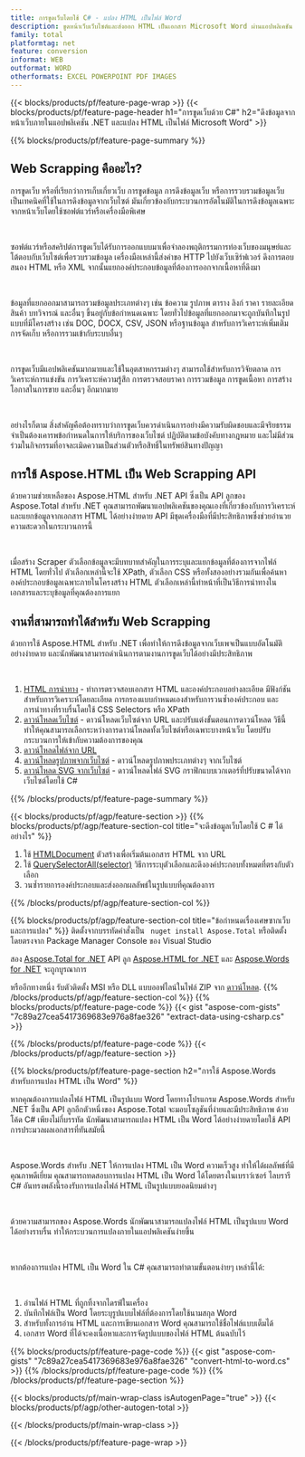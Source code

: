 ```yaml
---
title: การขูดเว็บโดยใช้ C# - แปลง HTML เป็นไฟล์ Word 
description: ขูดหน้าเว็บเว็บไซต์และส่งออก HTML เป็นเอกสาร Microsoft Word ผ่านแอปพลิเคชัน .NET ของคุณโดยการผสานรวม Aspose API 
family: total
platformtag: net
feature: conversion
informat: WEB
outformat: WORD
otherformats: EXCEL POWERPOINT PDF IMAGES
---
```

{{< blocks/products/pf/feature-page-wrap >}}
{{< blocks/products/pf/feature-page-header h1="การขูดเว็บด้วย C#" h2="ดึงข้อมูลจากหน้าเว็บภายในแอปพลิเคชัน .NET และแปลง HTML เป็นไฟล์ Microsoft Word" >}}

{{% blocks/products/pf/feature-page-summary %}}

<h2 class="heading-border">Web Scrapping คืออะไร?</h2>

<p>การขูดเว็บ หรือที่เรียกว่าการเก็บเกี่ยวเว็บ การขูดข้อมูล การดึงข้อมูลเว็บ หรือการรวบรวมข้อมูลเว็บ เป็นเทคนิคที่ใช้ในการดึงข้อมูลจากเว็บไซต์ มันเกี่ยวข้องกับกระบวนการอัตโนมัติในการดึงข้อมูลเฉพาะจากหน้าเว็บโดยใช้ซอฟต์แวร์หรือเครื่องมือพิเศษ</p><br />
<p>ซอฟต์แวร์หรือสคริปต์การขูดเว็บได้รับการออกแบบมาเพื่อจำลองพฤติกรรมการท่องเว็บของมนุษย์และโต้ตอบกับเว็บไซต์เพื่อรวบรวมข้อมูล เครื่องมือเหล่านี้ส่งคำขอ HTTP ไปยังเว็บเซิร์ฟเวอร์ ดึงการตอบสนอง HTML หรือ XML จากนั้นแยกองค์ประกอบข้อมูลที่ต้องการออกจากเนื้อหาที่ดึงมา</p><br />

<p>ข้อมูลที่แยกออกมาสามารถรวมข้อมูลประเภทต่างๆ เช่น ข้อความ รูปภาพ ตาราง ลิงก์ ราคา รายละเอียดสินค้า บทวิจารณ์ และอื่นๆ ขึ้นอยู่กับข้อกำหนดเฉพาะ โดยทั่วไปข้อมูลที่แยกออกมาจะถูกบันทึกในรูปแบบที่มีโครงสร้าง เช่น DOC, DOCX, CSV, JSON หรือฐานข้อมูล สำหรับการวิเคราะห์เพิ่มเติม การจัดเก็บ หรือการรวมเข้ากับระบบอื่นๆ</p><br />

<p>การขูดเว็บมีแอปพลิเคชันมากมายและใช้ในอุตสาหกรรมต่างๆ สามารถใช้สำหรับการวิจัยตลาด การวิเคราะห์การแข่งขัน การวิเคราะห์ความรู้สึก การตรวจสอบราคา การรวมข้อมูล การขูดเนื้อหา การสร้างโอกาสในการขาย และอื่นๆ อีกมากมาย</p><br />

<p>อย่างไรก็ตาม สิ่งสำคัญคือต้องทราบว่าการขูดเว็บควรดำเนินการอย่างมีความรับผิดชอบและมีจริยธรรม จำเป็นต้องเคารพข้อกำหนดในการให้บริการของเว็บไซต์ ปฏิบัติตามข้อบังคับทางกฎหมาย และไม่มีส่วนร่วมในกิจกรรมที่อาจละเมิดความเป็นส่วนตัวหรือสิทธิ์ในทรัพย์สินทางปัญญา</p>

<h2 class="heading-border">การใช้ Aspose.HTML เป็น Web Scrapping API</h2>

<p>ด้วยความช่วยเหลือของ Aspose.HTML สำหรับ .NET API ซึ่งเป็น API ลูกของ Aspose.Total สำหรับ .NET คุณสามารถพัฒนาแอปพลิเคชันของคุณเองที่เกี่ยวข้องกับการวิเคราะห์และแยกข้อมูลจากเอกสาร HTML ได้อย่างง่ายดาย API มีชุดเครื่องมือที่มีประสิทธิภาพซึ่งช่วยอำนวยความสะดวกในกระบวนการนี้</p><br />

<p>เมื่อสร้าง Scraper ตัวเลือกข้อมูลจะมีบทบาทสำคัญในการระบุและแยกข้อมูลที่ต้องการจากไฟล์ HTML โดยทั่วไป ตัวเลือกเหล่านี้จะใช้ XPath, ตัวเลือก CSS หรือทั้งสองอย่างรวมกันเพื่อค้นหาองค์ประกอบข้อมูลเฉพาะภายในโครงสร้าง HTML ตัวเลือกเหล่านี้ทำหน้าที่เป็นวิธีการนำทางในเอกสารและระบุข้อมูลที่คุณต้องการแยก</p>

<h2 class="heading-border">งานที่สามารถทำได้สำหรับ Web Scrapping</h2>

<p>ด้วยการใช้ Aspose.HTML สำหรับ .NET เพื่อทำให้การดึงข้อมูลจากเว็บเพจเป็นแบบอัตโนมัติอย่างง่ายดาย และนักพัฒนาสามารถดำเนินการตามงานการขูดเว็บได้อย่างมีประสิทธิภาพ</p><br />

1. [HTML การนำทาง](https://docs.aspose.com/html/net/html-navigation/) - ทำการตรวจสอบเอกสาร HTML และองค์ประกอบอย่างละเอียด มีฟังก์ชันสำหรับการวิเคราะห์โดยละเอียด การกรองแบบกำหนดเองสำหรับการวนซ้ำองค์ประกอบ และการนำทางที่ราบรื่นโดยใช้ CSS Selectors หรือ XPath
2. [ดาวน์โหลดเว็บไซต์](https://docs.aspose.com/html/net/download-website/) - ดาวน์โหลดเว็บไซต์จาก URL และปรับแต่งขั้นตอนการดาวน์โหลด วิธีนี้ทำให้คุณสามารถเลือกระหว่างการดาวน์โหลดทั้งเว็บไซต์หรือเฉพาะบางหน้าเว็บ โดยปรับกระบวนการให้เข้ากับความต้องการของคุณ
3. [ดาวน์โหลดไฟล์จาก URL](https://docs.aspose.com/html/net/download-file-from-url/) 
4. [ดาวน์โหลดรูปภาพจากเว็บไซต์](https://docs.aspose.com/html/net/download-images-from-website/) - ดาวน์โหลดรูปภาพประเภทต่างๆ จากเว็บไซต์
5. [ดาวน์โหลด SVG จากเว็บไซต์](https://docs.aspose.com/html/net/download-svg-from-website/) - ดาวน์โหลดไฟล์ SVG กราฟิกแบบเวกเตอร์ที่ปรับขนาดได้จากเว็บไซต์โดยใช้ C#

{{% /blocks/products/pf/feature-page-summary  %}}

{{< blocks/products/pf/agp/feature-section >}}
{{% blocks/products/pf/agp/feature-section-col title="จะดึงข้อมูลเว็บโดยใช้ C # ได้อย่างไร" %}}

1. ใช้ [HTMLDocument](https://reference.aspose.com/html/net/aspose.html/htmldocument/htmldocument/) ตัวสร้างเพื่อเริ่มต้นเอกสาร HTML จาก URL
2. ใช้ [QuerySelectorAll(selector)](https://reference.aspose.com/html/net/aspose.html.dom/document/queryselectorall/) วิธีการระบุตัวเลือกและดึงองค์ประกอบทั้งหมดที่ตรงกับตัวเลือก
3. วนซ้ำรายการองค์ประกอบและส่งออกผลลัพธ์ในรูปแบบที่คุณต้องการ
 
{{% /blocks/products/pf/agp/feature-section-col %}}

{{% blocks/products/pf/agp/feature-section-col title="ข้อกำหนดเรื่องเศษซากเว็บและการแปลง" %}}
ติดตั้งจากบรรทัดคำสั่งเป็น ``` nuget install Aspose.Total``` หรือติดตั้งโดยตรงจาก Package Manager Console ของ Visual Studio

สอง [Aspose.Total for .NET](https://products.aspose.com/total/net/) API ลูก [Aspose.HTML for .NET](https://products.aspose.com/html/net/) และ [Aspose.Words for .NET](https://products.aspose.com/words/net/) จะถูกบูรณาการ

หรืออีกทางหนึ่ง รับตัวติดตั้ง MSI หรือ DLL แบบออฟไลน์ในไฟล์ ZIP จาก [ดาวน์โหลด](https://releases.aspose.com/total/net).
{{% /blocks/products/pf/agp/feature-section-col %}}
{{% blocks/products/pf/feature-page-code %}}
{{< gist "aspose-com-gists" "7c89a27cea5417369683e976a8fae326" "extract-data-using-csharp.cs" >}}

{{% /blocks/products/pf/feature-page-code %}}
{{< /blocks/products/pf/agp/feature-section >}}

{{% blocks/products/pf/feature-page-section  h2="การใช้ Aspose.Words สำหรับการแปลง HTML เป็น Word" %}}
<p>หากคุณต้องการแปลงไฟล์ HTML เป็นรูปแบบ Word โดยทางโปรแกรม Aspose.Words สำหรับ .NET ซึ่งเป็น API ลูกอีกตัวหนึ่งของ Aspose.Total จะมอบโซลูชันที่ง่ายและมีประสิทธิภาพ ด้วยโค้ด C# เพียงไม่กี่บรรทัด นักพัฒนาสามารถแปลง HTML เป็น Word ได้อย่างง่ายดายโดยใช้ API การประมวลผลเอกสารที่ทันสมัยนี้</p><br />

<p>Aspose.Words สำหรับ .NET ให้การแปลง HTML เป็น Word ความเร็วสูง ทำให้ได้ผลลัพธ์ที่มีคุณภาพดีเยี่ยม คุณสามารถทดสอบการแปลง HTML เป็น Word ได้โดยตรงในเบราว์เซอร์ ไลบรารี C# อันทรงพลังนี้รองรับการแปลงไฟล์ HTML เป็นรูปแบบยอดนิยมต่างๆ</p><br />

<p>ด้วยความสามารถของ Aspose.Words นักพัฒนาสามารถแปลงไฟล์ HTML เป็นรูปแบบ Word ได้อย่างราบรื่น ทำให้กระบวนการแปลงภายในแอปพลิเคชันง่ายขึ้น</p><br />

<p>หากต้องการแปลง HTML เป็น Word ใน C# คุณสามารถทำตามขั้นตอนง่ายๆ เหล่านี้ได้:</p><br />

1. อ่านไฟล์ HTML ที่ถูกทิ้งจากไดรฟ์ในเครื่อง
1. บันทึกไฟล์เป็น Word โดยระบุรูปแบบไฟล์ที่ต้องการโดยใช้นามสกุล Word
1. สำหรับทั้งการอ่าน HTML และการเขียนเอกสาร Word คุณสามารถใช้ชื่อไฟล์แบบเต็มได้
1. เอกสาร Word ที่ได้จะคงเนื้อหาและการจัดรูปแบบของไฟล์ HTML ต้นฉบับไว้

{{% blocks/products/pf/feature-page-code %}}
{{< gist "aspose-com-gists" "7c89a27cea5417369683e976a8fae326" "convert-html-to-word.cs" >}}
{{% /blocks/products/pf/feature-page-code  %}}
{{% /blocks/products/pf/feature-page-section %}}

{{< blocks/products/pf/main-wrap-class isAutogenPage="true" >}}
{{< blocks/products/pf/agp/other-autogen-total >}}

{{< /blocks/products/pf/main-wrap-class >}}

{{< /blocks/products/pf/feature-page-wrap >}}